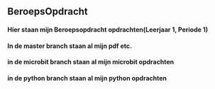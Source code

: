 ## BeroepsOpdracht
#### Hier staan mijn Beroepsopdracht opdrachten(Leerjaar 1, Periode 1)
#### In de master branch staan al mijn pdf etc.
#### in de microbit branch staan al mijn microbit opdrachten
#### in de python branch staan al mijn python opdrachten
